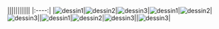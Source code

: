 |||||||||||
|:----:|
|![dessin1]|![dessin2]|![dessin3]|![dessin1]|![dessin2]|![dessin3]||![dessin1]|![dessin2]|![dessin3]||![dessin3]|










[dessin1]:https://images-wixmp-ed30a86b8c4ca887773594c2.wixmp.com/f/ffc7f7d5-74a2-42f4-8c91-b53a4c031b51/dd2to89-1bea44f2-14fe-469d-9620-39b0c670ce80.png/v1/fill/w_150,h_120,strp/jay_garrick_by_ghosuto0_dd2to89-pre.png?token=eyJ0eXAiOiJKV1QiLCJhbGciOiJIUzI1NiJ9.eyJzdWIiOiJ1cm46YXBwOjdlMGQxODg5ODIyNjQzNzNhNWYwZDQxNWVhMGQyNmUwIiwiaXNzIjoidXJuOmFwcDo3ZTBkMTg4OTgyMjY0MzczYTVmMGQ0MTVlYTBkMjZlMCIsIm9iaiI6W1t7ImhlaWdodCI6Ijw9MTA3MSIsInBhdGgiOiJcL2ZcL2ZmYzdmN2Q1LTc0YTItNDJmNC04YzkxLWI1M2E0YzAzMWI1MVwvZGQydG84OS0xYmVhNDRmMi0xNGZlLTQ2OWQtOTYyMC0zOWIwYzY3MGNlODAucG5nIiwid2lkdGgiOiI8PTEyODAifV1dLCJhdWQiOlsidXJuOnNlcnZpY2U6aW1hZ2Uub3BlcmF0aW9ucyJdfQ.Ea5xnL_slzTketRo6Yn_k45xcYxuYnIQ57NWelCgMwA

[dessin2]:https://images-wixmp-ed30a86b8c4ca887773594c2.wixmp.com/f/ffc7f7d5-74a2-42f4-8c91-b53a4c031b51/dbyjjv7-19daad01-38b9-43dc-8e4e-fde383d817d2.png/v1/fill/w_120,h_150,q_80,strp/redhood_by_ghosuto0_dbyjjv7-fullview.jpg?token=eyJ0eXAiOiJKV1QiLCJhbGciOiJIUzI1NiJ9.eyJzdWIiOiJ1cm46YXBwOjdlMGQxODg5ODIyNjQzNzNhNWYwZDQxNWVhMGQyNmUwIiwiaXNzIjoidXJuOmFwcDo3ZTBkMTg4OTgyMjY0MzczYTVmMGQ0MTVlYTBkMjZlMCIsIm9iaiI6W1t7ImhlaWdodCI6Ijw9MTQ0OSIsInBhdGgiOiJcL2ZcL2ZmYzdmN2Q1LTc0YTItNDJmNC04YzkxLWI1M2E0YzAzMWI1MVwvZGJ5amp2Ny0xOWRhYWQwMS0zOGI5LTQzZGMtOGU0ZS1mZGUzODNkODE3ZDIucG5nIiwid2lkdGgiOiI8PTEwMjQifV1dLCJhdWQiOlsidXJuOnNlcnZpY2U6aW1hZ2Uub3BlcmF0aW9ucyJdfQ.p2IOPbzNi0bETZbHEyGN0HVbSUl_b588fThR1Vfzhzo

[dessin3]:https://images-wixmp-ed30a86b8c4ca887773594c2.wixmp.com/f/ffc7f7d5-74a2-42f4-8c91-b53a4c031b51/dc5078y-9e83e09d-b579-4ee9-88ee-d4c914edd75b.png/v1/fill/w_150,h_120,q_80,strp/wolf_in_sheep_s_clothing_by_ghosuto0_dc5078y-fullview.jpg?token=eyJ0eXAiOiJKV1QiLCJhbGciOiJIUzI1NiJ9.eyJzdWIiOiJ1cm46YXBwOjdlMGQxODg5ODIyNjQzNzNhNWYwZDQxNWVhMGQyNmUwIiwiaXNzIjoidXJuOmFwcDo3ZTBkMTg4OTgyMjY0MzczYTVmMGQ0MTVlYTBkMjZlMCIsIm9iaiI6W1t7ImhlaWdodCI6Ijw9NzI1IiwicGF0aCI6IlwvZlwvZmZjN2Y3ZDUtNzRhMi00MmY0LThjOTEtYjUzYTRjMDMxYjUxXC9kYzUwNzh5LTllODNlMDlkLWI1NzktNGVlOS04OGVlLWQ0YzkxNGVkZDc1Yi5wbmciLCJ3aWR0aCI6Ijw9MTAyNCJ9XV0sImF1ZCI6WyJ1cm46c2VydmljZTppbWFnZS5vcGVyYXRpb25zIl19.URTThO_M0ddVqZD6yewBaPVRiR8pfa8qt-ichDaWNnU